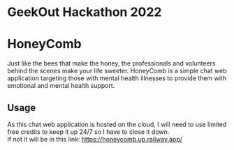 # GeekOut Hackathon 2022

# HoneyComb
Just like the bees that make the honey, the professionals and volunteers behind the scenes make your life sweeter. HoneyComb is a simple chat web application targeting those with mental health illnesses to provide them with emotional and mental health support.

## Usage
As this chat web application is hosted on the cloud, I will need to use limited free credits to keep it up 24/7 so I have to close it down.\
If not it will be in this link: https://honeycomb.up.railway.app/
